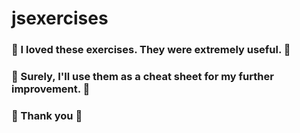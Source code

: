 # jsexercises

### 💙  I loved these exercises. They were extremely useful. 💙
### 💚 Surely, I'll use them as a cheat sheet for my further improvement. 💚

### 🌸 Thank you 🌸
